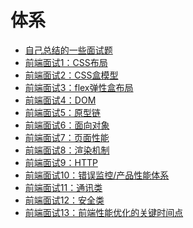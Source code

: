 # 体系

- [自己总结的一些面试题][601]
- [前端面试1：CSS布局](https://juejin.im/post/5c072016e51d456e43125226)
- [前端面试2：CSS盒模型](https://juejin.im/post/5c0720806fb9a049dc02060a)
- [前端面试3：flex弹性盒布局](https://juejin.im/post/5c072961e51d451a5d7e6993)
- [前端面试4：DOM](https://juejin.im/post/5c0729886fb9a049fb436fbd)
- [前端面试5：原型链](https://juejin.im/post/5c0729bd6fb9a049d51944ab)
- [前端面试6：面向对象](https://juejin.im/post/5c0729e5518825171935887e)
- [前端面试7：页面性能](https://juejin.im/post/5c072a0a6fb9a049cd53f9f4)
- [前端面试8：渲染机制](https://juejin.im/post/5c072a3351882516e70dd448)
- [前端面试9：HTTP](https://juejin.im/post/5c072a536fb9a049d05d82ff)
- [前端面试10：错误监控/产品性能体系](https://juejin.im/post/5c072a7a6fb9a049d235d410)
- [前端面试11：通讯类](https://juejin.im/post/5c072a9be51d451d8e5c9796)
- [前端面试12：安全类](https://juejin.im/post/5c072ad36fb9a049e307e0e0)
- [前端面试13：前端性能优化的关键时间点](https://juejin.im/post/5c072b05e51d451dca308530)

[601]: https://github.com/jiangxia/FE-Knowledge/blob/master/posts/面试/面试相关.md